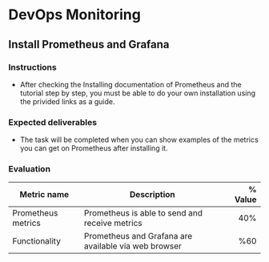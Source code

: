 # DevOps Monitoring
## Install Prometheus and Grafana

### Instructions
- After checking the Installing documentation of Prometheus and the tutorial step by step, you must be able to do your own installation using the privided links as a guide.


### Expected deliverables
- The task will be completed when you can show examples of the metrics you can get on Prometheus after installing it.


### Evaluation

| Metric name | Description | % Value |
| ----------- |-------------| -------:|
| Prometheus metrics | Prometheus is able to send and receive metrics | 40% |
| Functionality | Prometheus and Grafana are available via web browser | %60 |

